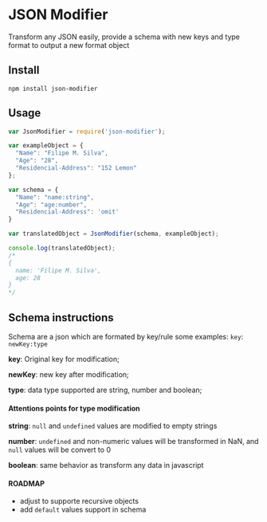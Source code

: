 # JSON Modifier

Transform any JSON easily, provide a schema with new keys and type format to output a new format object

## Install

`npm install json-modifier`

## Usage

``` javascript
var JsonModifier = require('json-modifier');

var exampleObject = {
  "Name": "Filipe M. Silva",
  "Age": "28",
  "Residencial-Address": "152 Lemon"
};

var schema = {
  "Name": "name:string",
  "Age": "age:number",
  "Residencial-Address": 'omit'
}

var translatedObject = JsonModifier(schema, exampleObject);

console.log(translatedObject);
/*
{
  name: 'Filipe M. Silva',
  age: 28
}
*/
```

## Schema instructions

Schema are a json which are formated by key/rule some examples:
`key`: `newKey:type`


**key**: Original key for modification;

**newKey**: new key after modification;

**type**: data type supported are string, number and boolean;

#### Attentions points for type modification


**string**: `null` and `undefined` values are modified to empty strings

**number**: `undefined` and non-numeric values will be transformed in NaN, and `null` values will be convert to 0

**boolean**: same behavior as transform any data in javascript

#### ROADMAP

- adjust to supporte recursive objects
- add `default` values support in schema
